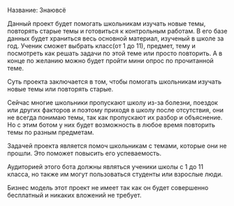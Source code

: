 Название: Знаювсё

Данный проект будет помогать школьникам изучать новые темы, повторять старые темы и готовиться к контрольным работам. В его базе данных будет храниться весь основной материал, изученый в школе за год. Ученик сможет выбрать класс(от 1 до 11), предмет, тему и посмотреть как решать задачи по этой теме или просто повторить. А в конце по желанию можно будет пройти мини опрос по прочитанной теме.

Суть проекта заключается в том, чтобы помогать школьникам изучать новые темы или повторять старые.

Сейчас многие школьники пропускают школу из-за болезни, поездок или других факторов и поэтому приходя в школу после отсутствия, они не всегда понимаю темы, так как пропускают их разбор и объяснение. Но с этим ботом у них будет возможность в любое время повторить темы по разным предметам.

Задачей проекта является помоч школьникам с темами, которые они не прошли. Это поможет повысить его успеваемость.

Аудиторией этого бота должны являться ученики школы с 1 до 11 класса, но также им могут пользоваться студенты или взрослые люди.

Бизнес модель этот проект не имеет так как он будет совершенно бесплатный и никаких вложений не требует.

